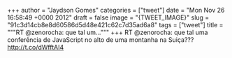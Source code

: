 
+++
author = "Jaydson Gomes"
categories = ["tweet"]
date = "Mon Nov 26 16:58:49 +0000 2012"
draft = false
image = "{TWEET_IMAGE}"
slug = "91c3d14cb8e8d60586d5d48e421c62c7d35ad6a8"
tags = ["tweet"]
title = """RT @zenorocha: que tal um..."""
+++
RT @zenorocha: que tal uma conferência de JavaScript no alto de uma montanha na Suiça??? http://t.co/dWfftAI4
